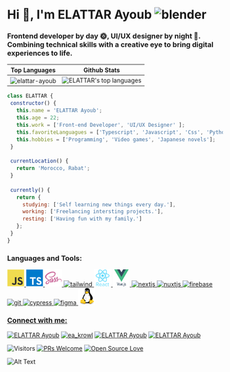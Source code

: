 
<h1 align="">Hi 👋, I'm ELATTAR Ayoub <img src="https://camo.githubusercontent.com/fb070d9f71a64edbafed08519130d75e7e0a0a69665d50d94ad095157f702e59/68747470733a2f2f6d656469612e67697068792e636f6d2f6d656469612f6d47634e6a736657416a593541455a4e77362f67697068792e676966" alt="blender" width="40" height="40"/></h1>
<h3 align="">Frontend developer by day 🌞, UI/UX designer by night 🌙. Combining technical skills with a creative eye to bring digital experiences to life.</h3>



| Top Languages | Github Stats |
| --- | --- |
| <img align="center" src="https://github-readme-stats.vercel.app/api/top-langs?username=elattar-ayoub&show_icons=true&locale=en&layout=compact&theme=nightowl" alt="elattar-ayoub" /> | ![ELATTAR's top languages](https://github-readme-streak-stats.herokuapp.com/?user=elattar-ayoub&theme=nightowl) |

 ```javascript
 class ELATTAR {
  constructor() {
    this.name = 'ELATTAR Ayoub';
    this.age = 22;
    this.work = ['Front-end Developer', 'UI/UX Designer' ];
    this.favoriteLanguagues = ['Typescript', 'Javascript', 'Css', 'Python'];
    this.hobbies = ['Programming', 'Video games', 'Japanese novels'];
  }

  currentLocation() {
    return 'Morocco, Rabat';
  }

  currently() {
    return {
      studying: ['Self learning new things every day.'],
      working: ['Freelancing intersting projects.'],
      resting: ['Having fun with my family.']
    };
  }
}
 ```




<h3 align="left">Languages and Tools:</h3>
<p align="left"> <a href="https://developer.mozilla.org/en-US/docs/Web/JavaScript" target="_blank" rel="noreferrer"> <img src="https://raw.githubusercontent.com/devicons/devicon/master/icons/javascript/javascript-original.svg" alt="javascript" width="40" height="40"/> </a> <a href="https://www.typescriptlang.org/" target="_blank" rel="noreferrer"> <img src="https://raw.githubusercontent.com/devicons/devicon/master/icons/typescript/typescript-original.svg" alt="typescript" width="40" height="40"/> </a> <a href="https://sass-lang.com" target="_blank" rel="noreferrer"> <img src="https://raw.githubusercontent.com/devicons/devicon/master/icons/sass/sass-original.svg" alt="sass" width="40" height="40"/> </a> <a href="https://tailwindcss.com/" target="_blank" rel="noreferrer"> <img src="https://www.vectorlogo.zone/logos/tailwindcss/tailwindcss-icon.svg" alt="tailwind" width="40" height="40"/> </a> <a href="https://reactjs.org/" target="_blank" rel="noreferrer"> <img src="https://raw.githubusercontent.com/devicons/devicon/master/icons/react/react-original-wordmark.svg" alt="react" width="40" height="40"/> </a>  <a href="https://vuejs.org/" target="_blank" rel="noreferrer"> <img src="https://raw.githubusercontent.com/devicons/devicon/master/icons/vuejs/vuejs-original-wordmark.svg" alt="vuejs" width="40" height="40"/> </a> </a> <a href="https://nextjs.org/" target="_blank" rel="noreferrer"> <img src="https://cdn.worldvectorlogo.com/logos/nextjs-2.svg" alt="nextjs" width="40" height="40"/> </a> <a href="https://nuxtjs.org/" target="_blank" rel="noreferrer"> <img src="https://www.vectorlogo.zone/logos/nuxtjs/nuxtjs-icon.svg" alt="nuxtjs" width="40" height="40"/> </a>   <a href="https://firebase.google.com/" target="_blank" rel="noreferrer"> <img src="https://www.vectorlogo.zone/logos/firebase/firebase-icon.svg" alt="firebase" width="40" height="40"/> </a> <a href="https://git-scm.com/" target="_blank" rel="noreferrer"> <img src="https://www.vectorlogo.zone/logos/git-scm/git-scm-icon.svg" alt="git" width="40" height="40"/> </a> <a href="https://www.cypress.io" target="_blank" rel="noreferrer"> <img src="https://raw.githubusercontent.com/simple-icons/simple-icons/6e46ec1fc23b60c8fd0d2f2ff46db82e16dbd75f/icons/cypress.svg" alt="cypress" width="40" height="40"/> </a> <a href="https://www.figma.com/" target="_blank" rel="noreferrer"> <img src="https://www.vectorlogo.zone/logos/figma/figma-icon.svg" alt="figma" width="40" height="40"/> </a> <a href="https://www.linux.org/" target="_blank" rel="noreferrer"> <img src="https://raw.githubusercontent.com/devicons/devicon/master/icons/linux/linux-original.svg" alt="linux" width="40" height="40"/>    </p>


<h3 align="left">Connect with me:</h3>

<p align="left"> <a href="https://elattar.dev" target="blank"><img src="https://img.shields.io/twitter/follow/ELATTAR Ayoub?logo=A&style=for-the-badge" alt="ELATTAR Ayoub" /></a> <a href="https://twitter.com/ea_krowl" target="blank"><img src="https://img.shields.io/twitter/follow/ea_krowl?logo=twitter&style=for-the-badge" alt="ea_krowl" /></a>  <a href="https://linkedin.com/in/https://www.linkedin.com/in/ayoub-elattar-22469320b/" target="blank"><img src="https://img.shields.io/twitter/follow/ELATTAR Ayoub?logo=linkedin&style=for-the-badge" alt="ELATTAR Ayoub" /></a>   <a href="https://codepen.io/@elattar-ayoub" target="blank"><img src="https://img.shields.io/twitter/follow/ELATTAR Ayoub?logo=codepen&style=for-the-badge" alt="ELATTAR Ayoub" /></a> </p>


![Visitors](https://visitor-badge.glitch.me/badge?page_id=ELATTAR-Ayoub) [![PRs Welcome](https://img.shields.io/badge/PRs-welcome-brightgreen.svg?style=flat&logo=github)](https://github.com/ELATTAR-Ayoub) [![Open Source Love](https://badges.frapsoft.com/os/v2/open-source.svg?v=103)](https://github.com/ELATTAR-Ayoub)

![Alt Text](https://i.gifer.com/3z0b.gif)

